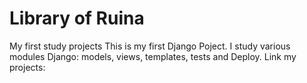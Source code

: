 # Library of Ruina
My first study projects
This is my first Django Poject. I study various modules Django: models, views, templates, tests and Deploy. 
Link my projects:  
